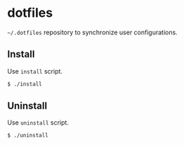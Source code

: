 dotfiles
========

`~/.dotfiles` repository to synchronize user configurations.

Install
-------

Use `install` script.

```sh
$ ./install
```

Uninstall
---------

Use `uninstall` script.

```sh
$ ./uninstall
```
